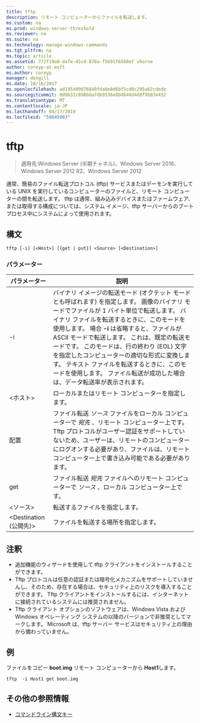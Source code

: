 ```yaml
---
title: tftp
description: リモート コンピューターからファイルを転送します。
ms.custom: na
ms.prod: windows-server-threshold
ms.reviewer: na
ms.suite: na
ms.technology: manage-windows-commands
ms.tgt_pltfrm: na
ms.topic: article
ms.assetid: 772f19a8-dafe-45cd-878a-f5691f6568ef vhorne
author: coreyp-at-msft
ms.author: coreyp
manager: dongill
ms.date: 10/16/2017
ms.openlocfilehash: ad195409076840fda0e8d6bf5cd0c295a62cdede
ms.sourcegitcommit: 0d0b32c8986ba7db9536e0b8648d4ddf9b03e452
ms.translationtype: MT
ms.contentlocale: ja-JP
ms.lasthandoff: 04/17/2019
ms.locfileid: "59845903"
---
```

# <a name="tftp"></a>tftp

>適用先:Windows Server (半期チャネル)、Windows Server 2016、Windows Server 2012 R2、Windows Server 2012

通常、簡易のファイル転送プロトコル (tftp) サービスまたはデーモンを実行している UNIX を実行しているコンピューターのファイルと、リモート コンピューターの間を転送します。 tftp は通常、組み込みデバイスまたはファームウェア、または取得する構成については、システム イメージ、tftp サーバーからのブート プロセス中にシステムによって使用されます。   

## <a name="syntax"></a>構文  
```  
tftp [-i] [<Host>] [{get | put}] <Source> [<Destination>]  
```  

### <a name="parameters"></a>パラメーター  
|パラメーター|説明|  
|-------|--------|  
|-i|バイナリ イメージの転送モード (オクテット モードとも呼ばれます) を指定します。 画像のバイナリ モードでファイルが 1 バイト単位で転送します。 バイナリ ファイルを転送するときに、このモードを使用します。 場合 **-i** は省略すると、ファイルが ASCII モードで転送します。 これは、既定の転送モードです。 このモードは、行の終わり (EOL) 文字を指定したコンピューターの適切な形式に変換します。 テキスト ファイルを転送するときに、このモードを使用します。 ファイル転送が成功した場合は、データ転送率が表示されます。|  
|\<ホスト\>|ローカルまたはリモート コンピューターを指定します。|  
|配置|ファイル転送 *ソース* ファイルをローカル コンピューターで *宛先* 、リモート コンピューター上です。 Tftp プロトコルがユーザー認証をサポートしていないため、ユーザーは、リモートのコンピューターにログオンする必要があり、ファイルは、リモート コンピューター上で書き込み可能である必要があります。|  
|get|ファイル転送 *宛先* ファイルへのリモート コンピューターで *ソース* 、ローカル コンピューター上です。|  
|\<ソース\>|転送するファイルを指定します。|  
|\<Destination (公開先)\>|ファイルを転送する場所を指定します。|  

## <a name="remarks"></a>注釈  
-   追加機能のウィザードを使用して tftp クライアントをインストールすることができます。  
-   Tftp プロトコルは任意の認証または暗号化メカニズムをサポートしていませんし、そのため、存在する場合は、セキュリティ上のリスクを導入することができます。 Tftp クライアントをインストールするには、インターネットに接続されているシステムには推奨されません。  
-   Tftp クライアント オプションのソフトウェアは、Windows Vista および Windows オペレーティング システムの以降のバージョンで非推奨としてマークします。 Microsoft は、tftp サーバー サービスはセキュリティ上の理由から備わっていません。  

## <a name="BKMK_Examples"></a>例  
ファイルをコピー **boot.img** リモート コンピューターから **Host1**します。  
```  
tftp  -i Host1 get boot.img  
```  

## <a name="additional-references"></a>その他の参照情報  
-   [コマンドライン構文キー](command-line-syntax-key.md)  
